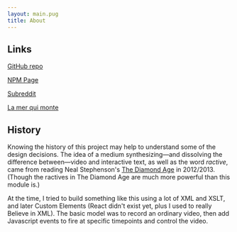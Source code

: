 ```yaml
---
layout: main.pug
title: About
---
```


## Links
[GitHub repo](https://github.com/ysulyma/ractive-player)

[NPM Page](https://www.npmjs.com/package/ractive-player)

[Subreddit](https://reddit.com/r/ractive_player/)

[La mer qui monte](https://lmqm.xyz)

## History

Knowing the history of this project may help to understand some of the design decisions. The idea of a medium synthesizing—and dissolving the difference between—video and interactive text, as well as the word *ractive*, came from reading Neal Stephenson's [The Diamond Age](https://en.wikipedia.org/wiki/The_Diamond_Age) in 2012/2013. (Though the ractives in The Diamond Age are much more powerful than this module is.)

At the time, I tried to build something like this using a lot of XML and XSLT, and later Custom Elements (React didn't exist yet, plus I used to really Believe in XML). The basic model was to record an ordinary video, then add Javascript events to fire at specific timepoints and control the video.
